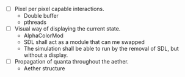 - [ ] Pixel per pixel capable interactions.
	- Double buffer
	- pthreads
- [ ] Visual way of displaying the current state.
	- AlphaColorMod
	- SDL shall act as a module that can me swapped
	- The simulation shall be able to run by the removal of SDL, but without a display.
- [ ] Propagation of quanta throughout the aether.
	- Aether structure
